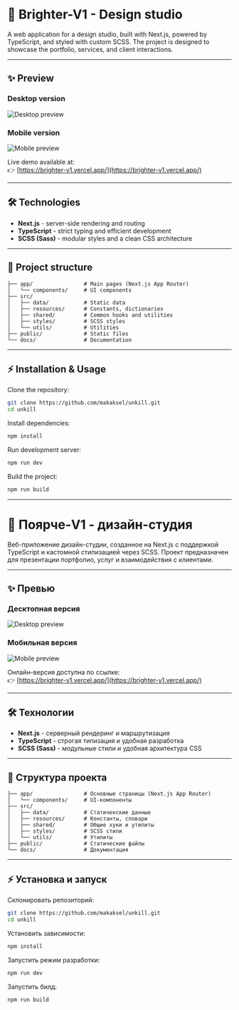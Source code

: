 # 📰 Brighter-V1 - Design studio

A web application for a design studio, built with Next.js, powered by TypeScript, and styled with custom SCSS.
The project is designed to showcase the portfolio, services, and client interactions.

---

## ✨ Preview

### Desktop version
![Desktop preview](screenshot-desktop.png)

### Mobile version
![Mobile preview](screenshot-mobile.png)

Live demo available at:  
👉 [https://brighter-v1.vercel.app/](https://brighter-v1.vercel.app/)

---

## 🛠 Technologies
- **Next.js** - server-side rendering and routing
- **TypeScript** - strict typing and efficient development
- **SCSS (Sass)** - modular styles and a clean CSS architecture

---
## 📂 Project structure
```
├── app/                # Main pages (Next.js App Router)
│   └── components/     # UI components
├── src/
│   ├── data/           # Static data
│   ├── resources/      # Constants, dictionaries
│   ├── shared/         # Common hooks and utilities
│   ├── styles/         # SCSS styles
│   └── utils/          # Utilities
├── public/             # Static files
└── docs/               # Documentation

```
---


## ⚡ Installation & Usage
Clone the repository:
```bash
git clone https://github.com/makaksel/unkill.git
cd unkill
```

Install dependencies:
```bash
npm install
```

Run development server:
```bash
npm run dev
```

Build the project:
```bash
npm run build
```

***


# 📰 Поярче-V1 - дизайн-студия

Веб-приложение дизайн-студии, созданное на Next.js с поддержкой TypeScript и кастомной стилизацией через SCSS.
Проект предназначен для презентации портфолио, услуг и взаимодействия с клиентами.

---

## ✨ Превью

### Десктопная версия
![Desktop preview](screenshot-desktop.png)

### Мобильная версия
![Mobile preview](screenshot-mobile.png)

Онлайн-версия доступна по ссылке:  
👉 [https://brighter-v1.vercel.app/](https://brighter-v1.vercel.app/)

---

## 🛠 Технологии
- **Next.js** - серверный рендеринг и маршрутизация
- **TypeScript** - строгая типизация и удобная разработка
- **SCSS (Sass)** - модульные стили и удобная архитектура CSS
---

## 📂 Структура проекта
```
├── app/                # Основные страницы (Next.js App Router)
│   └── components/     # UI-компоненты
├── src/
│   ├── data/           # Статичекские данные
│   ├── resources/      # Константы, словари
│   ├── shared/         # Общие хуки и утилиты
│   ├── styles/         # SCSS стили
│   └── utils/          # Утилиты
├── public/             # Статические файлы
└── docs/               # Документация
```
---

## ⚡ Установка и запуск
Склонировать репозиторий:
```bash
git clone https://github.com/makaksel/unkill.git
cd unkill
```

Установить зависимости:
```bash
npm install
```

Запустить режим разработки:
```bash
npm run dev
```

Запустить билд:
```bash
npm run build
```
